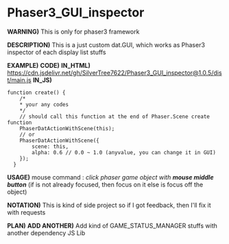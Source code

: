 
# Phaser3_GUI_inspector

**WARNING)**
	This is only for phaser3 framework

**DESCRIPTION)**
	This is a just custom dat.GUI, which works as Phaser3 inspector of each display list stuffs

**EXAMPLE)**
	**CODE)**
**IN_HTML)**
https://cdn.jsdelivr.net/gh/SilverTree7622/Phaser3_GUI_inspector@1.0.5/dist/main.js
**IN_JS)**

	function create() {
	    /*
	    * your any codes
	    */
	    // should call this function at the end of Phaser.Scene create function
	    PhaserDatActionWithScene(this);
		// or
		PhaserDatActionWithScene({
			scene: this,
			alpha: 0.6 // 0.0 ~ 1.0 (anyvalue, you can change it in GUI)
		});
	  }
**USAGE)**
mouse command : *click phaser game object with **mouse middle button***
(if is not already focused, then focus on it
else is focus off the object)
	
**NOTATION)**
	  This is kind of side project so if I got feedback,
	  then I'll fix it with requests
  
**PLAN)**
	**ADD ANOTHER)**
		Add kind of GAME_STATUS_MANAGER stuffs with another dependency JS Lib
    
